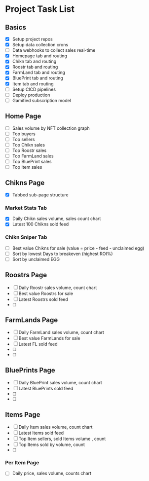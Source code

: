 # Project Task List

## Basics

- [x] Setup project repos
- [x] Setup data collection crons
- [ ] Data webhooks to collect sales real-time
- [x] Homepage tab and routing
- [x] Chikn tab and routing
- [x] Roostr tab and routing
- [x] FarmLand tab and routing
- [x] BluePrint tab and routing
- [x] Item tab and routing
- [ ] Setup CICD pipelines
- [ ] Deploy production
- [ ] Gamified subscription model

## Home Page

- [ ] Sales volume by NFT collection graph
- [ ] Top buyers
- [ ] Top sellers
- [ ] Top Chikn sales
- [ ] Top Roostr sales
- [ ] Top FarmLand sales
- [ ] Top BluePrint sales
- [ ] Top Item sales

## Chikns Page

- [x] Tabbed sub-page structure

### Market Stats Tab

- [x] Daily Chikn sales volume, sales count chart
- [x] Latest 100 Chikns sold feed

### Chikn Sniper Tab

- [ ] Best value Chikns for sale (value = price - feed - unclaimed egg)
- [ ] Sort by lowest Days to breakeven (highest ROI%)
- [ ] Sort by unclaimed EGG

## Roostrs Page

- [ ] Daily Roostr sales volume, count chart
- [ ] Best value Roostrs for sale
- [ ] Latest Roostrs sold feed
- [ ]

## FarmLands Page

- [ ] Daily FarmLand sales volume, count chart
- [ ] Best value FarmLands for sale
- [ ] Latest FL sold feed
- [ ]
- [ ]

## BluePrints Page

- [ ] Daily BluePrint sales volume, count chart
- [ ] Latest BluePrints sold feed
- [ ]
- [ ]

## Items Page

- [ ] Daily Item sales volume, count chart
- [ ] Latest Items sold feed
- [ ] Top Item sellers, sold Items volume , count
- [ ] Top Items sold by volume, count
- [ ]

### Per Item Page

- [ ] Daily price, sales volume, counts chart
